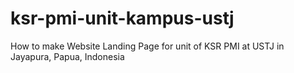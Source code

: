 # ksr-pmi-unit-kampus-ustj
How to make Website Landing Page for unit of KSR PMI at USTJ in Jayapura, Papua, Indonesia

